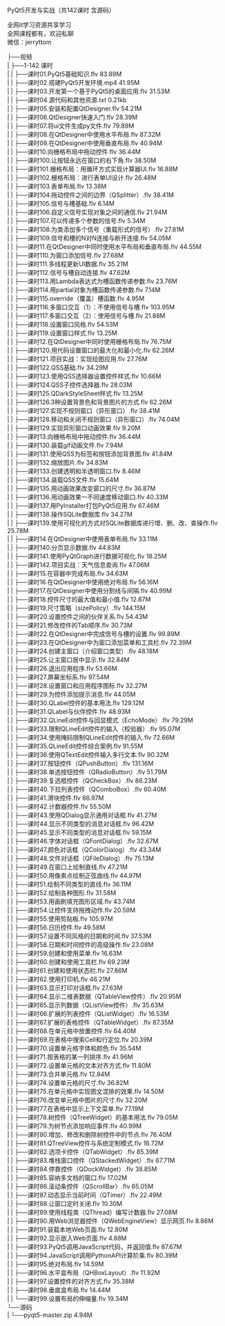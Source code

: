PyQt5开发与实战（共142课时 含源码）

全网it学习资源共享学习<br>全网课程都有，欢迎私聊<br>微信：jerryttom<br>

├──视频<br> | ├──1-142 课时<br> | | ├──课时01.PyQt5基础知识.flv 83.89M<br> | | ├──课时02.搭建PyQt5开发环境.mp4 41.95M<br> | | ├──课时03.开发第一个基于PyQt5的桌面应用.flv 31.53M<br> | | ├──课时04.源代码和其他资源.txt 0.21kb<br> | | ├──课时05.安装和配置QtDesigner.flv 54.21M<br> | | ├──课时06.QtDesigner快速入门.flv 28.39M<br> | | ├──课时07.将ui文件生成py文件.flv 79.89M<br> | | ├──课时08.在QtDesigner中使用水平布局.flv 87.32M<br> | | ├──课时09.在QtDesigner中使用垂直布局.flv 40.94M<br> | | ├──课时10.向栅格布局中拖动控件.flv 36.44M<br> | | ├──课时100.让按钮永远在窗口的右下角.flv 38.50M<br> | | ├──课时101.栅格布局：用循环方式实现计算器UI.flv 16.88M<br> | | ├──课时102.栅格布局：进行表单UI设计.flv 26.48M<br> | | ├──课时103.表单布局.flv 13.38M<br> | | ├──课时104.拖动控件之间的边界（QSplitter）.flv 38.41M<br> | | ├──课时105.信号与槽基础.flv 6.14M<br> | | ├──课时106.自定义信号实现对象之间的通信.flv 21.94M<br> | | ├──课时107.可以传递多个参数的信号.flv 5.34M<br> | | ├──课时108.为类添加多个信号（重载形式的信号）.flv 27.81M<br> | | ├──课时109.信号和槽的N对N连接与断开连接.flv 54.05M<br> | | ├──课时11.在QtDesigner中同时使用水平布局和垂直布局.flv 44.55M<br> | | ├──课时110.为窗口添加信号.flv 27.68M<br> | | ├──课时111.多线程更新UI数据.flv 35.21M<br> | | ├──课时112.信号与槽自动连接.flv 47.62M<br> | | ├──课时113.用Lambda表达式为槽函数传递参数.flv 23.76M<br> | | ├──课时114.用partial对象为槽函数传递参数.flv 7.14M<br> | | ├──课时115.override（覆盖）槽函数.flv 4.95M<br> | | ├──课时116.多窗口交互（1）：不使用信号与槽.flv 103.95M<br> | | ├──课时117.多窗口交互（2）：使用信号与槽.flv 21.88M<br> | | ├──课时118.设置窗口风格.flv 54.53M<br> | | ├──课时119.设置窗口样式.flv 13.25M<br> | | ├──课时12.在QtDesigner中同时使用栅格布局.flv 76.75M<br> | | ├──课时120.用代码设置窗口的最大化和最小化.flv 62.26M<br> | | ├──课时121.项目实战：实现绘图应用.flv 27.76M<br> | | ├──课时122.QSS基础.flv 34.29M<br> | | ├──课时123.使用QSS选择器设置控件样式.flv 10.66M<br> | | ├──课时124.QSS子控件选择器.flv 28.03M<br> | | ├──课时125.QDarkStyleSheet样式.flv 13.25M<br> | | ├──课时126.3种设置背景色和背景图片的方式.flv 62.26M<br> | | ├──课时127.实现不规则窗口（异形窗口）.flv 38.41M<br> | | ├──课时128.移动和关闭不规则窗口（异形窗口）.flv 74.04M<br> | | ├──课时129.实现异形窗口动画效果.flv 9.20M<br> | | ├──课时13.向栅格布局中拖动控件.flv 36.44M<br> | | ├──课时130.装载gif动画文件.flv 7.94M<br> | | ├──课时131.使用QSS为标签和按钮添加背景图.flv 41.84M<br> | | ├──课时132.缩放图片.flv 34.83M<br> | | ├──课时133.创建透明和半透明窗口.flv 8.46M<br> | | ├──课时134.装载QSS文件.flv 15.64M<br> | | ├──课时135.用动画效果改变窗口的尺寸.flv 36.87M<br> | | ├──课时136.用动画效果一不同速度移动窗口.flv 40.33M<br> | | ├──课时137.用PyInstaller打包PyQt5应用.flv 67.46M<br> | | ├──课时138.操作SQLite数据库.flv 34.27M<br> | | ├──课时139.使用可视化的方式对SQLite数据库进行增、删、改、查操作.flv 25.78M<br> | | ├──课时14.在QtDesigner中使用表单布局.flv 33.11M<br> | | ├──课时140.分页显示数据.flv 44.83M<br> | | ├──课时141.使用PyQtGraph进行数据可视化.flv 18.25M<br> | | ├──课时142.项目实战：天气信息查询.flv 47.06M<br> | | ├──课时15.在容器中完成布局.flv 34.63M<br> | | ├──课时16.在QtDesigner中使用绝对布局.flv 56.16M<br> | | ├──课时17.在QtDesigner中使用分割线与间隔.flv 40.99M<br> | | ├──课时18.控件尺寸的最大值和最小值.flv 12.87M<br> | | ├──课时19.尺寸策略（sizePolicy）.flv 144.15M<br> | | ├──课时20.设置控件之间的伙伴关系.flv 54.43M<br> | | ├──课时21.修改控件的Tab顺序.flv 30.73M<br> | | ├──课时22.在QtDesigner中完成信号与槽的设置.flv 99.89M<br> | | ├──课时23.在QtDesigner中为窗口添加菜单和工具栏.flv 72.39M<br> | | ├──课时24.创建主窗口（介绍窗口类型）.flv 48.18M<br> | | ├──课时25.让主窗口居中显示.flv 32.84M<br> | | ├──课时26.退出应用程序.flv 53.66M<br> | | ├──课时27.屏幕坐标系.flv 97.54M<br> | | ├──课时28.设置窗口和应用程序图标.flv 32.27M<br> | | ├──课时29.为控件添加提示消息.flv 44.05M<br> | | ├──课时30.QLabel控件的基本用法.flv 129.12M<br> | | ├──课时31.QLabel与伙伴控件.flv 48.93M<br> | | ├──课时32.QLineEdit控件与回显模式（EchoMode）.flv 79.29M<br> | | ├──课时33.限制QLineEdit控件的输入（校验器）.flv 95.07M<br> | | ├──课时34.使用掩码限制QLineEdit控件的输入.flv 72.66M<br> | | ├──课时35.QLineEdit控件综合案例.flv 91.55M<br> | | ├──课时36.使用QTextEdit控件输入多行文本.flv 90.32M<br> | | ├──课时37.按钮控件（QPushButton）.flv 131.16M<br> | | ├──课时38.单选按钮控件（QRadioButton）.flv 51.79M<br> | | ├──课时39.复选框控件（QCheckBox）.flv 86.23M<br> | | ├──课时40.下拉列表控件（QComboBox）.flv 60.40M<br> | | ├──课时41.滑块控件.flv 86.97M<br> | | ├──课时42.计数器控件.flv 55.50M<br> | | ├──课时43.使用QDialog显示通用对话框.flv 41.27M<br> | | ├──课时44.显示不同类型的消息对话框.flv 96.42M<br> | | ├──课时45.显示不同类型的消息对话框.flv 59.15M<br> | | ├──课时46.字体对话框（QFontDialog）.flv 32.67M<br> | | ├──课时47.颜色对话框（QColorDialog）.flv 43.34M<br> | | ├──课时48.文件对话框（QFileDialog）.flv 75.13M<br> | | ├──课时49.在窗口上绘制直线.flv 47.21M<br> | | ├──课时50.用像素点绘制正弦曲线.flv 44.97M<br> | | ├──课时51.绘制不同类型的直线.flv 36.11M<br> | | ├──课时52.绘制各种图形.flv 31.58M<br> | | ├──课时53.用画刷填充图形区域.flv 43.74M<br> | | ├──课时54.让控件支持拖拽动作.flv 20.59M<br> | | ├──课时55.使用剪贴板.flv 105.97M<br> | | ├──课时56.日历控件.flv 49.58M<br> | | ├──课时57.设置不同风格的日期和时间.flv 37.53M<br> | | ├──课时58.日期和时间控件的高级操作.flv 23.08M<br> | | ├──课时59.创建和使用菜单.flv 16.63M<br> | | ├──课时60.创建和使用工具栏.flv 69.23M<br> | | ├──课时61.创建和使用状态栏.flv 27.86M<br> | | ├──课时62.使用打印机.flv 46.21M<br> | | ├──课时63.显示打印对话框.flv 27.63M<br> | | ├──课时64.显示二维表数据（QTableView控件）.flv 20.95M<br> | | ├──课时65.显示列数据（QListView控件）.flv 35.63M<br> | | ├──课时66.扩展的列表控件（QListWidget）.flv 16.53M<br> | | ├──课时67.扩展的表格控件（QTableWidget）.flv 87.35M<br> | | ├──课时68.在单元格中放置控件.flv 64.40M<br> | | ├──课时69.在表格中搜索Cell和行定位.flv 20.39M<br> | | ├──课时70.设置单元格字体和颜色.flv 35.54M<br> | | ├──课时71.按表格的某一列排序.flv 41.96M<br> | | ├──课时72.设置单元格的文本对齐方式.flv 11.80M<br> | | ├──课时73.合并单元格.flv 12.84M<br> | | ├──课时74.设置单元格的尺寸.flv 36.82M<br> | | ├──课时75.在单元格中实现图文混排的效果.flv 14.50M<br> | | ├──课时76.改变单元格中图片的尺寸.flv 32.20M<br> | | ├──课时77.在表格中显示上下文菜单.flv 77.19M<br> | | ├──课时78.树控件（QTreeWidget）的基本用法.flv 79.05M<br> | | ├──课时79.为树节点添加响应事件.flv 40.99M<br> | | ├──课时80.增加、修改和删除树控件中的节点.flv 76.40M<br> | | ├──课时81.QTreeView控件与系统定制模式.flv 16.72M<br> | | ├──课时82.选项卡控件（QTabWidget）.flv 85.39M<br> | | ├──课时83.堆栈窗口控件（QStackedWidget）.flv 67.71M<br> | | ├──课时84.停靠控件（QDockWidget）.flv 38.85M<br> | | ├──课时85.容纳多文档的窗口.flv 17.02M<br> | | ├──课时86.滚动条控件（QScrollBar）.flv 65.05M<br> | | ├──课时87.动态显示当前时间（QTimer）.flv 22.49M<br> | | ├──课时88.让窗口定时关闭.flv 10.30M<br> | | ├──课时89.使用线程类（QThread）编写计数器.flv 27.08M<br> | | ├──课时90.用Web浏览器控件（QWebEngineView）显示网页.flv 8.86M<br> | | ├──课时91.装载本地Web页面.flv 12.80M<br> | | ├──课时92.显示嵌入Web页面.flv 4.88M<br> | | ├──课时93.PyQt5调用JavaScript代码，并返回值.flv 87.67M<br> | | ├──课时94.JavaScript调用PythonAPI计算阶乘.flv 80.39M<br> | | ├──课时95.绝对布局.flv 14.59M<br> | | ├──课时96.水平盒布局（QHBoxLayout）.flv 11.92M<br> | | ├──课时97.设置控件的对齐方式.flv 35.38M<br> | | ├──课时98.垂直盒布局.flv 14.44M<br> | | └──课时99.设置布局的伸缩量.flv 19.34M<br> └──源码<br> | └──pyqt5-master.zip 4.94M